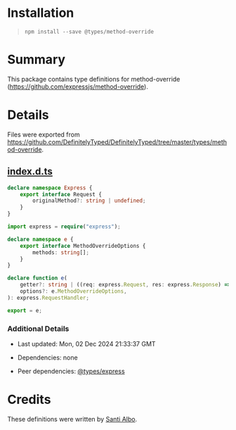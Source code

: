 # Installation
> `npm install --save @types/method-override`

# Summary
This package contains type definitions for method-override (https://github.com/expressjs/method-override).

# Details
Files were exported from https://github.com/DefinitelyTyped/DefinitelyTyped/tree/master/types/method-override.
## [index.d.ts](https://github.com/DefinitelyTyped/DefinitelyTyped/tree/master/types/method-override/index.d.ts)
````ts
declare namespace Express {
    export interface Request {
        originalMethod?: string | undefined;
    }
}

import express = require("express");

declare namespace e {
    export interface MethodOverrideOptions {
        methods: string[];
    }
}

declare function e(
    getter?: string | ((req: express.Request, res: express.Response) => string),
    options?: e.MethodOverrideOptions,
): express.RequestHandler;

export = e;

````

### Additional Details
 * Last updated: Mon, 02 Dec 2024 21:33:37 GMT
 * Dependencies: none

 * Peer dependencies: [@types/express](https://npmjs.com/package/@types/express)

# Credits
These definitions were written by [Santi Albo](https://github.com/santialbo).
